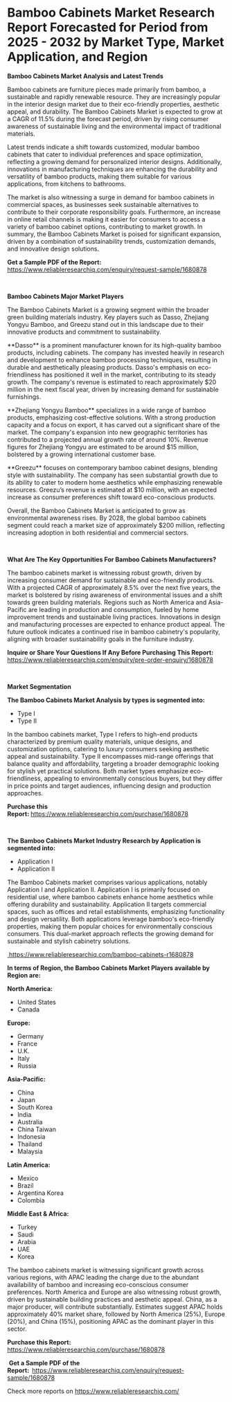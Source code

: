 <p><h1>Bamboo Cabinets Market Research Report Forecasted for Period from 2025 -  2032 by Market Type, Market Application, and Region</h1></p><p><strong>Bamboo Cabinets Market Analysis and Latest Trends</strong></p>
<p><p>Bamboo cabinets are furniture pieces made primarily from bamboo, a sustainable and rapidly renewable resource. They are increasingly popular in the interior design market due to their eco-friendly properties, aesthetic appeal, and durability. The Bamboo Cabinets Market is expected to grow at a CAGR of 11.5% during the forecast period, driven by rising consumer awareness of sustainable living and the environmental impact of traditional materials. </p><p>Latest trends indicate a shift towards customized, modular bamboo cabinets that cater to individual preferences and space optimization, reflecting a growing demand for personalized interior designs. Additionally, innovations in manufacturing techniques are enhancing the durability and versatility of bamboo products, making them suitable for various applications, from kitchens to bathrooms. </p><p>The market is also witnessing a surge in demand for bamboo cabinets in commercial spaces, as businesses seek sustainable alternatives to contribute to their corporate responsibility goals. Furthermore, an increase in online retail channels is making it easier for consumers to access a variety of bamboo cabinet options, contributing to market growth. In summary, the Bamboo Cabinets Market is poised for significant expansion, driven by a combination of sustainability trends, customization demands, and innovative design solutions.</p></p>
<p><strong>Get a Sample PDF of the Report:&nbsp;</strong> <a href="https://www.reliableresearchiq.com/enquiry/request-sample/1680878?utm_campaign=3323&utm_medium=2&utm_source=Github&utm_content=ia&utm_term=24032025&utm_id=bamboo-cabinets">https://www.reliableresearchiq.com/enquiry/request-sample/1680878</a></p>
<p>&nbsp;</p>
<p><strong>Bamboo Cabinets Major Market Players</strong></p>
<p><p>The Bamboo Cabinets Market is a growing segment within the broader green building materials industry. Key players such as Dasso, Zhejiang Yongyu Bamboo, and Greezu stand out in this landscape due to their innovative products and commitment to sustainability.</p><p>**Dasso** is a prominent manufacturer known for its high-quality bamboo products, including cabinets. The company has invested heavily in research and development to enhance bamboo processing techniques, resulting in durable and aesthetically pleasing products. Dasso's emphasis on eco-friendliness has positioned it well in the market, contributing to its steady growth. The company's revenue is estimated to reach approximately $20 million in the next fiscal year, driven by increasing demand for sustainable furnishings.</p><p>**Zhejiang Yongyu Bamboo** specializes in a wide range of bamboo products, emphasizing cost-effective solutions. With a strong production capacity and a focus on export, it has carved out a significant share of the market. The company's expansion into new geographic territories has contributed to a projected annual growth rate of around 10%. Revenue figures for Zhejiang Yongyu are estimated to be around $15 million, bolstered by a growing international customer base.</p><p>**Greezu** focuses on contemporary bamboo cabinet designs, blending style with sustainability. The company has seen substantial growth due to its ability to cater to modern home aesthetics while emphasizing renewable resources. Greezu’s revenue is estimated at $10 million, with an expected increase as consumer preferences shift toward eco-conscious products.</p><p>Overall, the Bamboo Cabinets Market is anticipated to grow as environmental awareness rises. By 2028, the global bamboo cabinets segment could reach a market size of approximately $200 million, reflecting increasing adoption in both residential and commercial sectors.</p></p>
<p>&nbsp;</p>
<p><strong>What Are The Key Opportunities For Bamboo Cabinets Manufacturers?</strong></p>
<p><p>The bamboo cabinets market is witnessing robust growth, driven by increasing consumer demand for sustainable and eco-friendly products. With a projected CAGR of approximately 8.5% over the next five years, the market is bolstered by rising awareness of environmental issues and a shift towards green building materials. Regions such as North America and Asia-Pacific are leading in production and consumption, fueled by home improvement trends and sustainable living practices. Innovations in design and manufacturing processes are expected to enhance product appeal. The future outlook indicates a continued rise in bamboo cabinetry's popularity, aligning with broader sustainability goals in the furniture industry.</p></p>
<p><strong>Inquire or Share Your Questions If Any Before Purchasing This Report:</strong> <a href="https://www.reliableresearchiq.com/enquiry/pre-order-enquiry/1680878?utm_campaign=3323&utm_medium=2&utm_source=Github&utm_content=ia&utm_term=24032025&utm_id=bamboo-cabinets">https://www.reliableresearchiq.com/enquiry/pre-order-enquiry/1680878</a></p>
<p>&nbsp;</p>
<p><strong>Market Segmentation</strong></p>
<p><strong>The Bamboo Cabinets Market Analysis by types is segmented into:</strong></p>
<p><ul><li>Type I</li><li>Type II</li></ul></p>
<p><p>In the bamboo cabinets market, Type I refers to high-end products characterized by premium quality materials, unique designs, and customization options, catering to luxury consumers seeking aesthetic appeal and sustainability. Type II encompasses mid-range offerings that balance quality and affordability, targeting a broader demographic looking for stylish yet practical solutions. Both market types emphasize eco-friendliness, appealing to environmentally conscious buyers, but they differ in price points and target audiences, influencing design and production approaches.</p></p>
<p><strong>Purchase this Report:&nbsp;</strong><a href="https://www.reliableresearchiq.com/purchase/1680878?utm_campaign=3323&utm_medium=2&utm_source=Github&utm_content=ia&utm_term=24032025&utm_id=bamboo-cabinets">https://www.reliableresearchiq.com/purchase/1680878</a></p>
<p>&nbsp;</p>
<p><strong>The Bamboo Cabinets Market Industry Research by Application is segmented into:</strong></p>
<p><ul><li>Application I</li><li>Application II</li></ul></p>
<p><p>The Bamboo Cabinets market comprises various applications, notably Application I and Application II. Application I is primarily focused on residential use, where bamboo cabinets enhance home aesthetics while offering durability and sustainability. Application II targets commercial spaces, such as offices and retail establishments, emphasizing functionality and design versatility. Both applications leverage bamboo's eco-friendly properties, making them popular choices for environmentally conscious consumers. This dual-market approach reflects the growing demand for sustainable and stylish cabinetry solutions.</p></p>
<p><a href="https://www.reliableresearchiq.com/bamboo-cabinets-r1680878?utm_campaign=3323&utm_medium=2&utm_source=Github&utm_content=ia&utm_term=24032025&utm_id=bamboo-cabinets">&nbsp;https://www.reliableresearchiq.com/bamboo-cabinets-r1680878</a></p>
<p><strong>In terms of Region, the Bamboo Cabinets Market Players available by Region are:</strong></p>
<p>
    <p> <strong> North America: </strong>
        <ul>
            <li>United States</li>
            <li>Canada</li>
        </ul>
        </p> 
    <p> <strong> Europe: </strong>
        <ul>
            <li>Germany</li>
            <li>France</li>
            <li>U.K.</li>
            <li>Italy</li>
            <li>Russia</li>
        </ul>
        </p> 
    <p> <strong> Asia-Pacific: </strong>
        <ul>
            <li>China</li>
            <li>Japan</li>
            <li>South Korea</li>
            <li>India</li>
            <li>Australia</li>
            <li>China Taiwan</li>
            <li>Indonesia</li>
            <li>Thailand</li>
            <li>Malaysia</li>
        </ul>
        </p> 
    <p> <strong> Latin America: </strong>
        <ul>
            <li>Mexico</li>
            <li>Brazil</li>
            <li>Argentina Korea</li>
            <li>Colombia</li>
        </ul>
        </p> 
    <p> <strong> Middle East & Africa: </strong>
        <ul>
            <li>Turkey</li>
            <li>Saudi</li>
            <li>Arabia</li>
            <li>UAE</li>
            <li>Korea</li>
        </ul>
    </p>
    </p>
<p><p>The bamboo cabinets market is witnessing significant growth across various regions, with APAC leading the charge due to the abundant availability of bamboo and increasing eco-conscious consumer preferences. North America and Europe are also witnessing robust growth, driven by sustainable building practices and aesthetic appeal. China, as a major producer, will contribute substantially. Estimates suggest APAC holds approximately 40% market share, followed by North America (25%), Europe (20%), and China (15%), positioning APAC as the dominant player in this sector.</p></p>
<p><strong>Purchase this Report: </strong><a href="https://www.reliableresearchiq.com/purchase/1680878?utm_campaign=3323&utm_medium=2&utm_source=Github&utm_content=ia&utm_term=24032025&utm_id=bamboo-cabinets">https://www.reliableresearchiq.com/purchase/1680878</a></p>
<p>&nbsp;<strong>Get a Sample PDF of the Report:&nbsp;&nbsp;</strong><a href="https://www.reliableresearchiq.com/enquiry/request-sample/1680878?utm_campaign=3323&utm_medium=2&utm_source=Github&utm_content=ia&utm_term=24032025&utm_id=bamboo-cabinets">https://www.reliableresearchiq.com/enquiry/request-sample/1680878</a></p>
<p><strong></strong></p>
<p>Check more reports on <a href="https://www.reliableresearchiq.com/?utm_campaign=3323&utm_medium=2&utm_source=Github&utm_content=ia&utm_term=24032025&utm_id=bamboo-cabinets">https://www.reliableresearchiq.com/</a></p>
